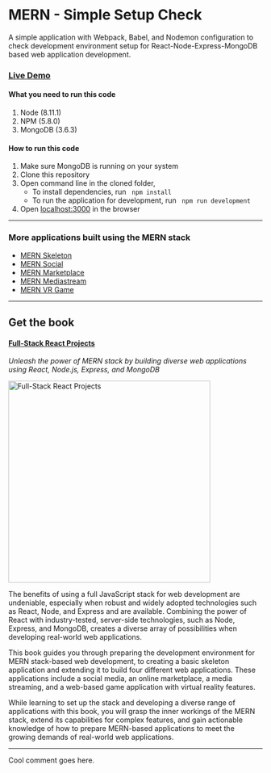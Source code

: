 # MERN - Simple Setup Check

A simple application with Webpack, Babel, and Nodemon configuration to check development environment setup for React-Node-Express-MongoDB based web application development.

### [Live Demo](http://simplesetup.mernbook.com/ "MERN Simple Setup")

#### What you need to run this code
1. Node (8.11.1)
2. NPM (5.8.0)
3. MongoDB (3.6.3)

####  How to run this code
1. Make sure MongoDB is running on your system 
2. Clone this repository
3. Open command line in the cloned folder, 
   - To install dependencies, run ```  npm install  ```
   - To run the application for development, run ```  npm run development  ```
4. Open [localhost:3000](http://localhost:3000/) in the browser
---- 
### More applications built using the MERN stack

* [MERN Skeleton](https://github.com/shamahoque/mern-skeleton)
* [MERN Social](https://github.com/shamahoque/mern-social)
* [MERN Marketplace](https://github.com/shamahoque/mern-marketplace)
* [MERN Mediastream](https://github.com/shamahoque/mern-mediastream)
* [MERN VR Game](https://github.com/shamahoque/mern-vrgame)
----
## Get the book
#### [Full-Stack React Projects](https://www.packtpub.com/web-development/full-stack-react-projects)
*Unleash the power of MERN stack by building diverse web applications using React, Node.js, Express, and MongoDB*

<a href="https://www.packtpub.com/web-development/full-stack-react-projects"><img src="https://s3.amazonaws.com/mernbook/git+/B09550_MockupSmall.png" align="center" width="400" alt="Full-Stack React Projects"></a>

The benefits of using a full JavaScript stack for web development are undeniable, especially when robust and widely adopted technologies such as React, Node, and Express and are available. Combining the power of React with industry-tested, server-side technologies, such as Node, Express, and MongoDB, creates a diverse array of possibilities when developing real-world web applications.

This book guides you through preparing the development environment for MERN stack-based web development, to creating a basic skeleton application and extending it to build four different web applications. These applications include a social media, an online marketplace, a media streaming, and a web-based game application with virtual reality features.

While learning to set up the stack and developing a diverse range of applications with this book, you will grasp the inner workings of the MERN stack, extend its capabilities for complex features, and gain actionable knowledge of how to prepare MERN-based applications to meet the growing demands of real-world web applications.

----
 

 Cool comment goes here.

